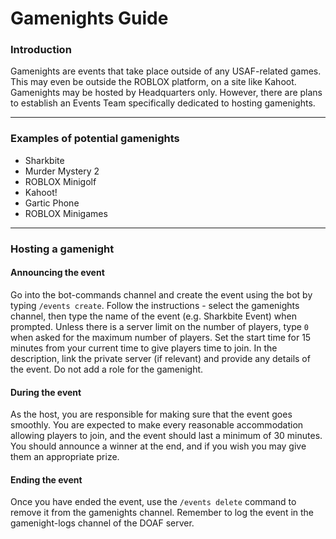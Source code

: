 # Gamenights Guide

### Introduction

Gamenights are events that take place outside of any USAF-related games. This may even be outside the ROBLOX platform, on a site like Kahoot. Gamenights may be hosted by Headquarters only. However, there are plans to establish an Events Team specifically dedicated to hosting gamenights.

***

### Examples of potential gamenights

* Sharkbite
* Murder Mystery 2
* ROBLOX Minigolf&#x20;
* Kahoot!
* Gartic Phone
* ROBLOX Minigames

***

### Hosting a gamenight

#### **Announcing the event**

Go into the bot-commands channel and create the event using the bot by typing `/events create`. Follow the instructions - select the gamenights channel, then type the name of the event (e.g. Sharkbite Event) when prompted. Unless there is a server limit on the number of players, type `0` when asked for the maximum number of players. Set the start time for 15 minutes from your current time to give players time to join. In the description, link the private server (if relevant) and provide any details of the event. Do not add a role for the gamenight.

#### **During the event**

As the host, you are responsible for making sure that the event goes smoothly. You are expected to make every reasonable accommodation allowing players to join, and the event should last a minimum of 30 minutes. You should announce a winner at the end, and if you wish you may give them an appropriate prize.

#### **Ending the event**

Once you have ended the event, use the `/events delete` command to remove it from the gamenights channel. Remember to log the event in the gamenight-logs channel of the DOAF server.
